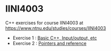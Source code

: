 # IINI4003
C++ exercises for course IINI4003 at https://www.ntnu.edu/studies/courses/IINI4003

* Exercise 1 :  [Basic C++, Input/output, etc](/exercise1)
* Exercise 2 :  [Pointers and reference](/exercise2)
